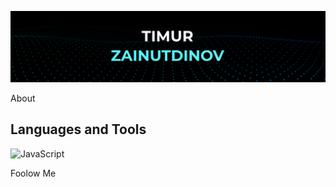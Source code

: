 [![Header](https://github.com/TimurZainutdinov/TimurZainutdinov/blob/main/assets/about-main.png)](https://elysium-pro.com)

About

## Languages and Tools
![JavaScript](https://img.shields.io/badge/HTML-<#d94924>?style=for-the-badge&logo=html5)

Foolow Me
